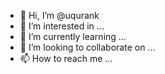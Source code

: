 - 👋 Hi, I’m @uqurank
- 👀 I’m interested in ...
- 🌱 I’m currently learning ...
- 💞️ I’m looking to collaborate on ...
- 📫 How to reach me ...

<!---
uqurank/uqurank is a ✨ special ✨ repository because its `README.md` (this file) appears on your GitHub profile.
You can click the Preview link to take a look at your changes.
--->
